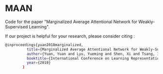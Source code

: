 # MAAN
Code for the paper "Marginalized Average Attentional Network for Weakly-Supervised Learning".


If our project is helpful for your research, please consider citing : 
``` Bash
@inproceedings{yuan2018marginalized,
          title={Marginalized Average Attentional Network for Weakly-Supervised Learning},
          author={Yuan, Yuan and Lyu, Yueming and Shen, Xi and Tsang, Ivor W and Yeung, Dit-Yan},
          booktitle={International Conference on Learning Representations (ICLR)},
          year={2019}
        }
```
